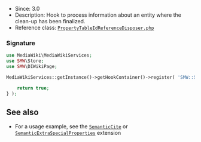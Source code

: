* Since: 3.0
* Description: Hook to process information about an entity where the clean-up has been finalized.
* Reference class: [`PropertyTableIdReferenceDisposer.php`][PropertyTableIdReferenceDisposer.php]

### Signature

```php
use MediaWiki\MediaWikiServices;
use SMW\Store;
use SMW\DIWikiPage;

MediaWikiServices::getInstance()->getHookContainer()->register( 'SMW::SQLStore::EntityReferenceCleanUpComplete', function( Store $store, $id, DIWikiPage $subject, $isRedirect ) {

	return true;
} );
```

## See also

- For a usage example, see the [`SemanticCite`](https://github.com/SemanticMediaWiki/SemanticCite) or [`SemanticExtraSpecialProperties`](https://github.com/SemanticMediaWiki/SemanticExtraSpecialProperties) extension

[PropertyTableIdReferenceDisposer.php]:https://github.com/SemanticMediaWiki/SemanticMediaWiki/blob/master/src/SQLStore/PropertyTableIdReferenceDisposer.php
